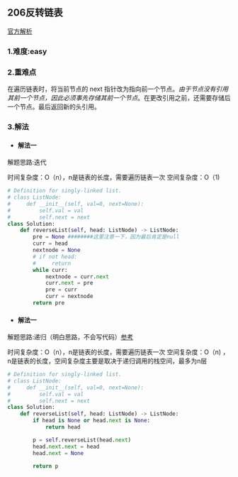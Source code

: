 
## 206反转链表

[官方解析](<https://leetcode-cn.com/problems/reverse-linked-list/solution/fan-zhuan-lian-biao-by-leetcode-solution-d1k2/>)

### 1.难度:easy

### 2.重难点

在遍历链表时，将当前节点的 next 指针改为指向前一个节点。*由于节点没有引用其前一个节点，因此必须事先存储其前一个节点*。在更改引用之前，还需要存储后一个节点。最后返回新的头引用。

### 3.解法

* #### 解法一

解题思路:迭代

时间复杂度：O（n），n是链表的长度，需要遍历链表一次
空间复杂度：O（1)

```python
# Definition for singly-linked list.
# class ListNode:
#     def __init__(self, val=0, next=None):
#         self.val = val
#         self.next = next
class Solution:
    def reverseList(self, head: ListNode) -> ListNode:
        pre = None ########这里注意一下，因为最后肯定是null
        curr = head
        nextnode = None
        # if not head:
        #     return
        while curr:
            nextnode = curr.next
            curr.next = pre
            pre = curr
            curr = nextnode
        return pre

```

* #### 解法一

解题思路:递归（明白思路，不会写代码）[参考](<https://leetcode-cn.com/problems/reverse-linked-list/solution/shi-pin-jiang-jie-die-dai-he-di-gui-hen-hswxy/>)

时间复杂度：O（n），n是链表的长度，需要遍历链表一次
空间复杂度：O（n) ，n是链表的长度，空间复杂度主要是取决于递归调用的栈空间，最多为n层

```python
# Definition for singly-linked list.
# class ListNode:
#     def __init__(self, val=0, next=None):
#         self.val = val
#         self.next = next
class Solution:
    def reverseList(self, head: ListNode) -> ListNode:
        if head is None or head.next is None:
            return head

        p = self.reverseList(head.next)
        head.next.next = head
        head.next = None
        
        return p

```

